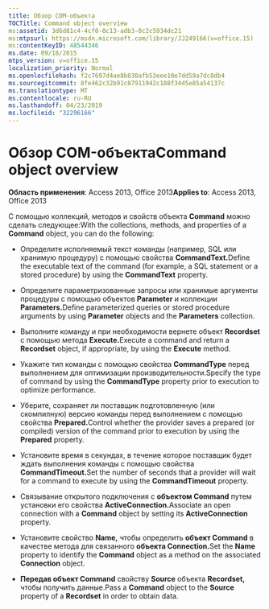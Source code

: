 ```yaml
---
title: Обзор COM-объекта
TOCTitle: Command object overview
ms:assetid: 3d6d81c4-4cf0-0c13-adb3-0c2c5934dc21
ms:mtpsurl: https://msdn.microsoft.com/library/JJ249166(v=office.15)
ms:contentKeyID: 48544346
ms.date: 09/18/2015
mtps_version: v=office.15
localization_priority: Normal
ms.openlocfilehash: f2c7697d4ae8b830afb53eee10e7dd59a7dc8db4
ms.sourcegitcommit: 8fe462c32b91c87911942c188f3445e85a54137c
ms.translationtype: MT
ms.contentlocale: ru-RU
ms.lasthandoff: 04/23/2019
ms.locfileid: "32296166"
---
```

# <a name="command-object-overview"></a><span data-ttu-id="3f98c-102">Обзор COM-объекта</span><span class="sxs-lookup"><span data-stu-id="3f98c-102">Command object overview</span></span>

<span data-ttu-id="3f98c-103">**Область применения**: Access 2013, Office 2013</span><span class="sxs-lookup"><span data-stu-id="3f98c-103">**Applies to**: Access 2013, Office 2013</span></span>

<span data-ttu-id="3f98c-104">С помощью коллекций, методов и свойств объекта **Command** можно сделать следующее:</span><span class="sxs-lookup"><span data-stu-id="3f98c-104">With the collections, methods, and properties of a **Command** object, you can do the following:</span></span>

  - <span data-ttu-id="3f98c-105">Определите исполняемый текст команды (например, SQL или хранимую процедуру) с помощью свойства **CommandText.**</span><span class="sxs-lookup"><span data-stu-id="3f98c-105">Define the executable text of the command (for example, a SQL statement or a stored procedure) by using the **CommandText** property.</span></span>

  - <span data-ttu-id="3f98c-106">Определите параметризованные запросы или хранимые аргументы процедуры с помощью объектов **Parameter** и коллекции **Parameters.**</span><span class="sxs-lookup"><span data-stu-id="3f98c-106">Define parameterized queries or stored procedure arguments by using **Parameter** objects and the **Parameters** collection.</span></span>

  - <span data-ttu-id="3f98c-107">Выполните команду и при необходимости вернете объект **Recordset** с помощью метода **Execute.**</span><span class="sxs-lookup"><span data-stu-id="3f98c-107">Execute a command and return a **Recordset** object, if appropriate, by using the **Execute** method.</span></span>

  - <span data-ttu-id="3f98c-108">Укажите тип команды с помощью свойства **CommandType** перед выполнением для оптимизации производительности.</span><span class="sxs-lookup"><span data-stu-id="3f98c-108">Specify the type of command by using the **CommandType** property prior to execution to optimize performance.</span></span>

  - <span data-ttu-id="3f98c-109">Уберите, сохраняет ли поставщик подготовленную (или скомпилную) версию команды перед выполнением с помощью свойства **Prepared.**</span><span class="sxs-lookup"><span data-stu-id="3f98c-109">Control whether the provider saves a prepared (or compiled) version of the command prior to execution by using the **Prepared** property.</span></span>

  - <span data-ttu-id="3f98c-110">Установите время в секундах, в течение которое поставщик будет ждать выполнения команды с помощью свойства **CommandTimeout.**</span><span class="sxs-lookup"><span data-stu-id="3f98c-110">Set the number of seconds that a provider will wait for a command to execute by using the **CommandTimeout** property.</span></span>

  - <span data-ttu-id="3f98c-111">Связывание открытого подключения с **объектом Command** путем установки его свойства **ActiveConnection.**</span><span class="sxs-lookup"><span data-stu-id="3f98c-111">Associate an open connection with a **Command** object by setting its **ActiveConnection** property.</span></span>

  - <span data-ttu-id="3f98c-112">Установите свойство **Name,** чтобы определить **объект Command** в качестве метода для связанного **объекта Connection.**</span><span class="sxs-lookup"><span data-stu-id="3f98c-112">Set the **Name** property to identify the **Command** object as a method on the associated **Connection** object.</span></span>

  - <span data-ttu-id="3f98c-113">**Передав объект Command** свойству **Source** объекта **Recordset,** чтобы получить данные.</span><span class="sxs-lookup"><span data-stu-id="3f98c-113">Pass a **Command** object to the **Source** property of a **Recordset** in order to obtain data.</span></span>

